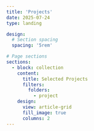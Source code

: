 ```yaml
---
title: 'Projects'
date: 2025-07-24
type: landing

design:
  # Section spacing
  spacing: '5rem'

# Page sections
sections:
  - block: collection
    content:
      title: Selected Projects
      filters:
        folders:
          - project
    design:
      view: article-grid
      fill_image: true
      columns: 2
---
```

